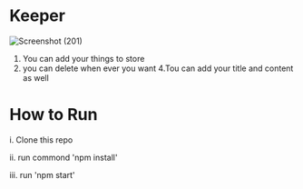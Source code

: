 # Keeper

![Screenshot (201)](https://user-images.githubusercontent.com/54978121/190864921-95622a7e-92a0-4526-984e-c70246c90036.png)


1. You can add your things to store
2. you can delete when ever you want
4.Tou can add your title and content as well

# How to Run
 i. Clone this repo 
 
ii. run commond 'npm install'

iii. run 'npm start'
